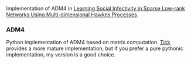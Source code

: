 Implementation of ADM4 in [Learning Social Infectivity in Sparse Low-rank Networks Using Multi-dimensional Hawkes Processes](http://proceedings.mlr.press/v31/zhou13a.pdf). 
### ADM4
Python implementation of ADM4 based on matrix computation. [Tick](https://github.com/X-DataInitiative/tick) provides a more 
mature implementation, but if you prefer a pure pythonic implementation, my version is a good choice.
